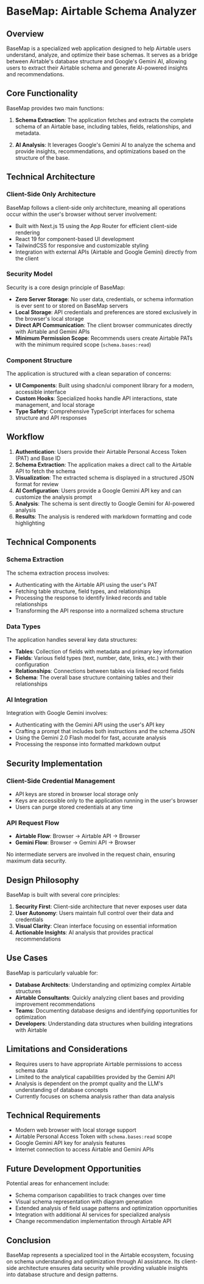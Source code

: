 # BaseMap: Airtable Schema Analyzer

## Overview

BaseMap is a specialized web application designed to help Airtable users understand, analyze, and optimize their base schemas. It serves as a bridge between Airtable's database structure and Google's Gemini AI, allowing users to extract their Airtable schema and generate AI-powered insights and recommendations.

## Core Functionality

BaseMap provides two main functions:

1. **Schema Extraction**: The application fetches and extracts the complete schema of an Airtable base, including tables, fields, relationships, and metadata.

2. **AI Analysis**: It leverages Google's Gemini AI to analyze the schema and provide insights, recommendations, and optimizations based on the structure of the base.

## Technical Architecture

### Client-Side Only Architecture

BaseMap follows a client-side only architecture, meaning all operations occur within the user's browser without server involvement:

- Built with Next.js 15 using the App Router for efficient client-side rendering
- React 19 for component-based UI development
- TailwindCSS for responsive and customizable styling
- Integration with external APIs (Airtable and Google Gemini) directly from the client

### Security Model

Security is a core design principle of BaseMap:

- **Zero Server Storage**: No user data, credentials, or schema information is ever sent to or stored on BaseMap servers
- **Local Storage**: API credentials and preferences are stored exclusively in the browser's local storage
- **Direct API Communication**: The client browser communicates directly with Airtable and Gemini APIs
- **Minimum Permission Scope**: Recommends users create Airtable PATs with the minimum required scope (`schema.bases:read`)

### Component Structure

The application is structured with a clean separation of concerns:

- **UI Components**: Built using shadcn/ui component library for a modern, accessible interface
- **Custom Hooks**: Specialized hooks handle API interactions, state management, and local storage
- **Type Safety**: Comprehensive TypeScript interfaces for schema structure and API responses

## Workflow

1. **Authentication**: Users provide their Airtable Personal Access Token (PAT) and Base ID
2. **Schema Extraction**: The application makes a direct call to the Airtable API to fetch the schema
3. **Visualization**: The extracted schema is displayed in a structured JSON format for review
4. **AI Configuration**: Users provide a Google Gemini API key and can customize the analysis prompt
5. **Analysis**: The schema is sent directly to Google Gemini for AI-powered analysis
6. **Results**: The analysis is rendered with markdown formatting and code highlighting

## Technical Components

### Schema Extraction

The schema extraction process involves:

- Authenticating with the Airtable API using the user's PAT
- Fetching table structure, field types, and relationships 
- Processing the response to identify linked records and table relationships
- Transforming the API response into a normalized schema structure

### Data Types

The application handles several key data structures:

- **Tables**: Collection of fields with metadata and primary key information
- **Fields**: Various field types (text, number, date, links, etc.) with their configuration
- **Relationships**: Connections between tables via linked record fields
- **Schema**: The overall base structure containing tables and their relationships

### AI Integration

Integration with Google Gemini involves:

- Authenticating with the Gemini API using the user's API key
- Crafting a prompt that includes both instructions and the schema JSON
- Using the Gemini 2.0 Flash model for fast, accurate analysis
- Processing the response into formatted markdown output

## Security Implementation

### Client-Side Credential Management

- API keys are stored in browser local storage only
- Keys are accessible only to the application running in the user's browser
- Users can purge stored credentials at any time

### API Request Flow

- **Airtable Flow**: Browser → Airtable API → Browser
- **Gemini Flow**: Browser → Gemini API → Browser

No intermediate servers are involved in the request chain, ensuring maximum data security.

## Design Philosophy

BaseMap is built with several core principles:

1. **Security First**: Client-side architecture that never exposes user data
2. **User Autonomy**: Users maintain full control over their data and credentials
3. **Visual Clarity**: Clean interface focusing on essential information
4. **Actionable Insights**: AI analysis that provides practical recommendations

## Use Cases

BaseMap is particularly valuable for:

- **Database Architects**: Understanding and optimizing complex Airtable structures
- **Airtable Consultants**: Quickly analyzing client bases and providing improvement recommendations
- **Teams**: Documenting database designs and identifying opportunities for optimization
- **Developers**: Understanding data structures when building integrations with Airtable

## Limitations and Considerations

- Requires users to have appropriate Airtable permissions to access schema data
- Limited to the analytical capabilities provided by the Gemini API
- Analysis is dependent on the prompt quality and the LLM's understanding of database concepts
- Currently focuses on schema analysis rather than data analysis

## Technical Requirements

- Modern web browser with local storage support
- Airtable Personal Access Token with `schema.bases:read` scope
- Google Gemini API key for analysis features
- Internet connection to access Airtable and Gemini APIs

## Future Development Opportunities

Potential areas for enhancement include:

- Schema comparison capabilities to track changes over time
- Visual schema representation with diagram generation
- Extended analysis of field usage patterns and optimization opportunities
- Integration with additional AI services for specialized analysis
- Change recommendation implementation through Airtable API

## Conclusion

BaseMap represents a specialized tool in the Airtable ecosystem, focusing on schema understanding and optimization through AI assistance. Its client-side architecture ensures data security while providing valuable insights into database structure and design patterns.
